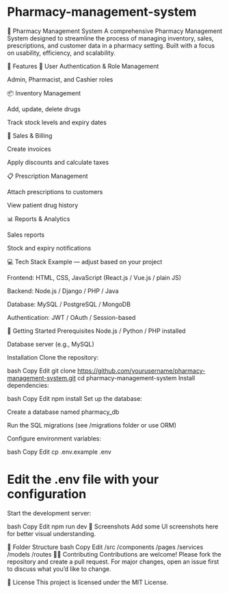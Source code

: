 # Pharmacy-management-system
💊 Pharmacy Management System
A comprehensive Pharmacy Management System designed to streamline the process of managing inventory, sales, prescriptions, and customer data in a pharmacy setting. Built with a focus on usability, efficiency, and scalability.

🧰 Features
🔐 User Authentication & Role Management

Admin, Pharmacist, and Cashier roles

📦 Inventory Management

Add, update, delete drugs

Track stock levels and expiry dates

🧾 Sales & Billing

Create invoices

Apply discounts and calculate taxes

📋 Prescription Management

Attach prescriptions to customers

View patient drug history

📊 Reports & Analytics

Sales reports

Stock and expiry notifications

💻 Tech Stack
Example — adjust based on your project

Frontend: HTML, CSS, JavaScript (React.js / Vue.js / plain JS)

Backend: Node.js / Django / PHP / Java

Database: MySQL / PostgreSQL / MongoDB

Authentication: JWT / OAuth / Session-based

🚀 Getting Started
Prerequisites
Node.js / Python / PHP installed

Database server (e.g., MySQL)

Installation
Clone the repository:

bash
Copy
Edit
git clone https://github.com/yourusername/pharmacy-management-system.git
cd pharmacy-management-system
Install dependencies:

bash
Copy
Edit
npm install
Set up the database:

Create a database named pharmacy_db

Run the SQL migrations (see /migrations folder or use ORM)

Configure environment variables:

bash
Copy
Edit
cp .env.example .env
# Edit the .env file with your configuration
Start the development server:

bash
Copy
Edit
npm run dev
📸 Screenshots
Add some UI screenshots here for better visual understanding.

📁 Folder Structure
bash
Copy
Edit
/src
  /components
  /pages
  /services
  /models
  /routes
🙋‍♂️ Contributing
Contributions are welcome! Please fork the repository and create a pull request. For major changes, open an issue first to discuss what you’d like to change.

📄 License
This project is licensed under the MIT License.
